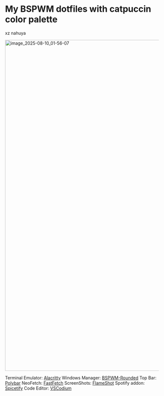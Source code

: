 # My BSPWM dotfiles with catpuccin color palette
xz nahuya

<img width="1919" height="1079" alt="image_2025-08-10_01-56-07" src="https://github.com/user-attachments/assets/d4f94dd2-dca7-4605-a3e3-1547d72a68fb" />

Terminal Emulator: [Alacritty](https://github.com/alacritty/alacritty)
Windows Manager: [BSPWM-Rounded](https://aur.archlinux.org/bspwm-rounded-corners.git)
Top Bar: [Polybar](https://github.com/polybar/polybar)
NeoFetch: [FastFetch](https://github.com/fastfetch-cli/fastfetch)
ScreenShots: [FlameShot](https://flameshot.org/)
Spotify addon: [Spicetify](https://spicetify.app/)
Code Editor: [VSCodium](https://vscodium.com/)
